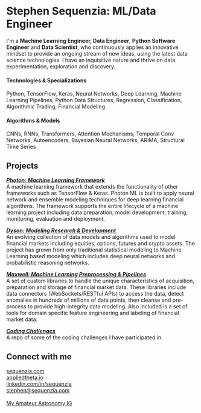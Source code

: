 # Stephen Sequenzia: ML/Data Engineer
I'm a **Machine Learning Engineer, Data Engineer**, **Python Software Engineer** and **Data Scientist**, who continuously applies an innovative mindset to provide an ongoing stream of new ideas, using the latest data science technologies. I have an inquisitive nature and thrive on data experimentation, exploration and discovery. 

#### **Technologies & Specializations** 
Python, TensorFlow, Keras, Neural Networks, Deep Learning, Machine Learning Pipelines, Python Data Structures, Regression, Classification, Algorithmic Trading, Financial Modeling

#### **Algorithms & Models**
CNNs, RNNs, Transformers, Attention Mechanisms, Temporal Conv Networks, Autoencoders, Bayesian Neural Networks, ARIMA, Structural Time Series

## Projects

[***Photon: Machine Learning Framework***](https://github.com/sequenzia/photon)<br>
A machine learning framework that extends the functionality of other frameworks such as TensorFlow & Keras. Photon ML is built to apply neural network and ensemble modeling techniques for deep learning financial algorithms. The framework supports the entire lifecycle of a machine learning project including data preparation, model development, training, monitoring, evaluation and deployment.

[***Dyson: Modeling Research & Development***](https://github.com/sequenzia/dyson)<br>
An evolving collection of data models and algorithms used to model financial markets including equities, options, futures and crypto assets. The project has grown from only traditional statistical modeling to Machine Learning based modeling which includes deep neural networks and probabilistic reasoning networks.

[***Maxwell: Machine Learning Preprocessing & Pipelines***](https://github.com/sequenzia/maxwell)<br>
A set of custom libraries to handle the unique characteristics of acquisition, preparation and storage of financial market data. These libraries include data connectors (WebSockets/RESTful APIs) to access the data, detect anomalies in hundreds of millions of data points, then cleanse and pre-process to provide high-integrity data modeling. Also included is a set of tools for domain specific feature engineering and labeling of financial market data.

[***Coding Challenges***](https://github.com/sequenzia/challenges)<br>
A repo of some of the coding challenges I have participated in.

## Connect with me
[sequenzia.com](https://sequenzia.com/)
<br>
[appliedtheta.io](https://appliedtheta.io/)
<br>
[linkedin.com/in/sequenzia](https://www.linkedin.com/in/sequenzia)
<br>
[stephen@sequenzia.com](mailto:stephen@sequenzia.com)
<br>
<br>
[My Amateur Astronomy IG](https://www.instagram.com/sequenzia.sky/)

